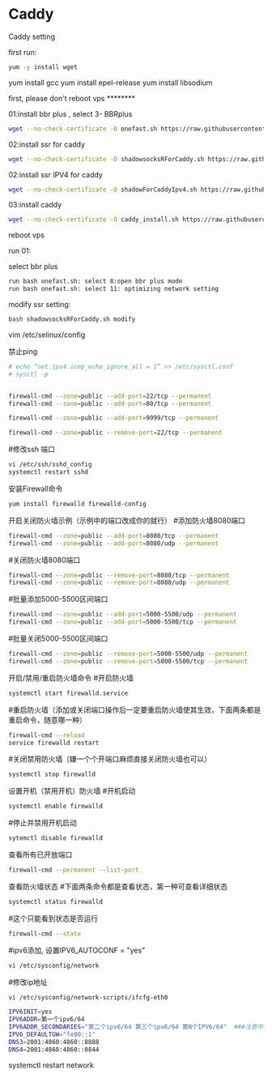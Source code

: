 # Caddy
Caddy setting

first run:
```bash
yum -y install wget
```
yum install gcc
yum install epel-release
yum install libsodium

first, please don't reboot vps ********

01:install bbr plus , select 3- BBRplus
```bash
wget --no-check-certificate -O onefast.sh https://raw.githubusercontent.com/caonimagfw/onefast/master/onefast.sh && bash onefast.sh
```
02:install ssr for caddy
```bash
wget --no-check-certificate -O shadowsocksRForCaddy.sh https://raw.githubusercontent.com/caonimagfw/ssr/master/shadowsocksRForCaddy.sh && bash shadowsocksRForCaddy.sh
```
  
02:install ssr IPV4 for caddy
```bash
wget --no-check-certificate -O shadowForCaddyIpv4.sh https://raw.githubusercontent.com/caonimagfw/ssr/master/shadowForCaddyIpv4.sh && bash shadowForCaddyIpv4.sh
```

03:install caddy 
```bash
wget --no-check-certificate -O caddy_install.sh https://raw.githubusercontent.com/caonimagfw/Caddy/master/caddy_install.sh && bash caddy_install.sh
```
reboot vps

run 01:

select bbr plus 
```bash
run bash onefast.sh: select 8:open bbr plus mode 
run bash onefast.sh: select 11: optimizing network setting 
```

modify ssr setting:
```bash
bash shadowsocksRForCaddy.sh modify
```

vim /etc/selinux/config

禁止ping 
```bash
# echo “net.ipv4.icmp_echo_ignore_all = 1” >> /etc/sysctl.conf 
# sysctl -p


firewall-cmd --zone=public --add-port=22/tcp --permanent
firewall-cmd --zone=public --add-port=80/tcp --permanent

firewall-cmd --zone=public --add-port=9999/tcp --permanent

firewall-cmd --zone=public --remove-port=22/tcp --permanent
```

#修改ssh 端口
```bash
vi /etc/ssh/sshd_config
systemctl restart sshd
``` 

安装Firewall命令
```bash
yum install firewalld firewalld-config
```
开启关闭防火墙示例（示例中的端口改成你的就行）
#添加防火墙8080端口
```bash
firewall-cmd --zone=public --add-port=8080/tcp --permanent
firewall-cmd --zone=public --add-port=8080/udp --permanent
```
#关闭防火墙8080端口
```bash
firewall-cmd --zone=public --remove-port=8080/tcp --permanent
firewall-cmd --zone=public --remove-port=8080/udp --permanent
```
#批量添加5000-5500区间端口
```bash
firewall-cmd --zone=public --add-port=5000-5500/udp --permanent
firewall-cmd --zone=public --add-port=5000-5500/tcp --permanent
```
#批量关闭5000-5500区间端口
```bash
firewall-cmd --zone=public --remove-port=5000-5500/udp --permanent
firewall-cmd --zone=public --remove-port=5000-5500/tcp --permanent
```
开启/禁用/重启防火墙命令
#开启防火墙
```bash
systemctl start firewalld.service
```
#重启防火墙（添加或关闭端口操作后一定要重启防火墙使其生效，下面两条都是重启命令，随意哪一种）
```bash
firewall-cmd --reload
service firewalld restart
```
#关闭禁用防火墙（嫌一个个开端口麻烦直接关闭防火墙也可以）
```bash
systemctl stop firewalld
```
设置开机（禁用开机）防火墙
#开机启动
```bash
systemctl enable firewalld
```
#停止并禁用开机启动
```bash
sytemctl disable firewalld
```
查看所有已开放端口
```bash
firewall-cmd --permanent --list-port
```
查看防火墙状态
#下面两条命令都是查看状态，第一种可查看详细状态
```bash
systemctl status firewalld
```
#这个只能看到状态是否运行
```bash
firewall-cmd --state
```

#ipv6添加, 设置IPV6_AUTOCONF = "yes"
```bash
vi /etc/sysconfig/network
```

#修改ip地址
```bash
vi /etc/sysconfig/network-scripts/ifcfg-eth0

IPV6INIT=yes
IPV6ADDR=第一个ipv6/64
IPV6ADDR_SECONDARIES="第二个ipv6/64 第三个ipv6/64 第N个IPV6/64"  ###注意中间有空格
IPV6_DEFAULTGW="fe80::1"
DNS3=2001:4860:4860::8888
DNS4=2001:4860:4860::8844
```

systemctl restart network
